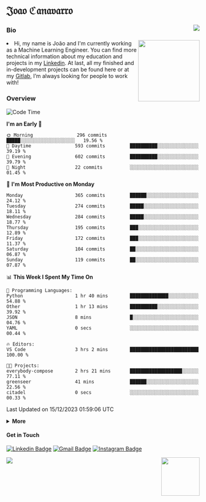 <h1 align="start">𝔍𝔬𝔞𝔬 ℭ𝔞𝔫𝔞𝔳𝔞𝔯𝔯𝔬</h1>
<img src="https://komarev.com/ghpvc/?username=jvcanavarro" align="right">


### Bio 
<img src="./aot.gif" align="right" height="160">
<li>
Hi, my name is João and I'm currently working as a Machine Learning Engineer. You can find more technical information about my education and projects in my <a href="https://www.linkedin.com/in/jvcanavarro/">Linkedin</a>. At last, all my finished and in-development projects can be found here or at my <a href="https://gitlab.com/jvcanavarro">Gitlab</a>, I’m always looking for people to work with!
</li>

### Overview


<!--START_SECTION:waka-->
![Code Time](http://img.shields.io/badge/Code%20Time-899%20hrs%2041%20mins-blue)

**I'm an Early 🐤** 

```text
🌞 Morning                296 commits         █████░░░░░░░░░░░░░░░░░░░░   19.56 % 
🌆 Daytime                593 commits         ██████████░░░░░░░░░░░░░░░   39.19 % 
🌃 Evening                602 commits         ██████████░░░░░░░░░░░░░░░   39.79 % 
🌙 Night                  22 commits          ░░░░░░░░░░░░░░░░░░░░░░░░░   01.45 % 
```
📅 **I'm Most Productive on Monday** 

```text
Monday                   365 commits         ██████░░░░░░░░░░░░░░░░░░░   24.12 % 
Tuesday                  274 commits         █████░░░░░░░░░░░░░░░░░░░░   18.11 % 
Wednesday                284 commits         █████░░░░░░░░░░░░░░░░░░░░   18.77 % 
Thursday                 195 commits         ███░░░░░░░░░░░░░░░░░░░░░░   12.89 % 
Friday                   172 commits         ███░░░░░░░░░░░░░░░░░░░░░░   11.37 % 
Saturday                 104 commits         ██░░░░░░░░░░░░░░░░░░░░░░░   06.87 % 
Sunday                   119 commits         ██░░░░░░░░░░░░░░░░░░░░░░░   07.87 % 
```


📊 **This Week I Spent My Time On** 

```text
💬 Programming Languages: 
Python                   1 hr 40 mins        ██████████████░░░░░░░░░░░   54.88 % 
Other                    1 hr 13 mins        ██████████░░░░░░░░░░░░░░░   39.92 % 
JSON                     8 mins              █░░░░░░░░░░░░░░░░░░░░░░░░   04.76 % 
YAML                     0 secs              ░░░░░░░░░░░░░░░░░░░░░░░░░   00.44 % 

🔥 Editors: 
VS Code                  3 hrs 2 mins        █████████████████████████   100.00 % 

🐱‍💻 Projects: 
everybody-compose        2 hrs 21 mins       ███████████████████░░░░░░   77.11 % 
greenseer                41 mins             ██████░░░░░░░░░░░░░░░░░░░   22.56 % 
citadel                  0 secs              ░░░░░░░░░░░░░░░░░░░░░░░░░   00.33 % 
```


 Last Updated on 15/12/2023 01:59:06 UTC
<!--END_SECTION:waka-->

<details>
  <summary><b>More</b></summary>
<p align="center">
<img align="center" src="https://github-readme-stats.vercel.app/api?username=jvcanavarro&show_icons=true&line_height=21&theme=default&hide_border=true" alt="Cana's Github Stats" />
<img align="center" src="https://github-readme-stats.vercel.app/api/top-langs/?username=jvcanavarro&theme=default&line_height=27&layout=compact&hide_border=true&hide=PostScript,PHP,HTML,Jupyter%20Notebook,Lua&langs_count=10" />
</p>
</details>

#### Get in Touch
[![Linkedin Badge](https://img.shields.io/badge/-LinkedIn-0e76a8?style=flat&logo=Linkedin&logoColor=white&link=https://www.linkedin.com/in/jvcanavarro/)](https://www.linkedin.com/in/jvcanavarro)
[![Gmail Badge](https://img.shields.io/badge/-Gmail-d14836?style=flat&logo=Gmail&logoColor=white&link=mailto:jvcanavarro@gmail.com)](mailto:jvcanavarro@gmail.com)
[![Instagram Badge](https://img.shields.io/badge/-Instagram-ff69b4?style=flat&logo=Instagram&logoColor=white&link=https://instagram.com/jlim_slam/)](https://instagram.com/jvcanavarro)

<!--[![Spotify Badge](https://img.shields.io/badge/-Spotify-success?style=flat&logo=Spotify&logoColor=white&link=https://open.spotify.com/user/jvcanavarro)](https://open.spotify.com/user/jvcanavarro)
[![Telegram Badge](https://img.shields.io/badge/-Telegram-0088cc?style=flat&logo=Telegram&logoColor=white)](https://t.me/jvcanavarro)
[![Steam Badge](https://img.shields.io/badge/-Steam-lightgrey?style=flat&logo=Steam&logoColor=white&link=https://steamcommunity.com/id/octjinn/)](https://steamcommunity.com/id/octjinn/)-->


<p>
  <a href="https://count.getloli.com/"><img src="https://count.getloli.com/get/@index?theme=rule34"></a>
  <img src="https://data.whicdn.com/images/188174384/original.gif" align="right" height = "100">
</p>
